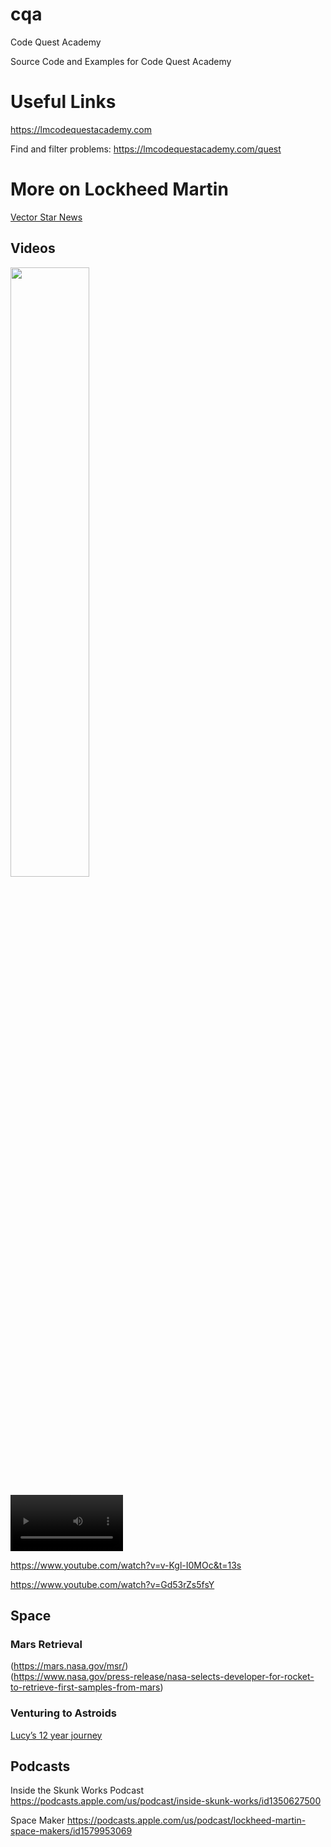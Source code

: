 # cqa
Code Quest Academy

Source Code and Examples for Code Quest Academy

# Useful Links
https://lmcodequestacademy.com

Find and filter problems: https://lmcodequestacademy.com/quest

# More on Lockheed Martin
[Vector Star News]([https://www.lockheedmartin.com/en-us/news/features/vector-star.html)
## Videos

[<img src="https://img.youtube.com/vi/eNKCVAgDYaA/maxresdefault.jpg" width="50%">](https://youtu.be/eNKCVAgDYaA&t=65s)

<video src='https://www.youtube.com/watch?v=eNKCVAgDYaA&t=65s' width=180 ></video>

https://www.youtube.com/watch?v=v-Kgl-I0MOc&t=13s

https://www.youtube.com/watch?v=Gd53rZs5fsY

## Space
### Mars Retrieval

(https://mars.nasa.gov/msr/) \
(https://www.nasa.gov/press-release/nasa-selects-developer-for-rocket-to-retrieve-first-samples-from-mars)

### Venturing to Astroids
[Lucy’s 12 year journey](https://www.nasa.gov/mission_pages/lucy/overview/index)


## Podcasts
Inside the Skunk Works Podcast
https://podcasts.apple.com/us/podcast/inside-skunk-works/id1350627500

Space Maker
https://podcasts.apple.com/us/podcast/lockheed-martin-space-makers/id1579953069

